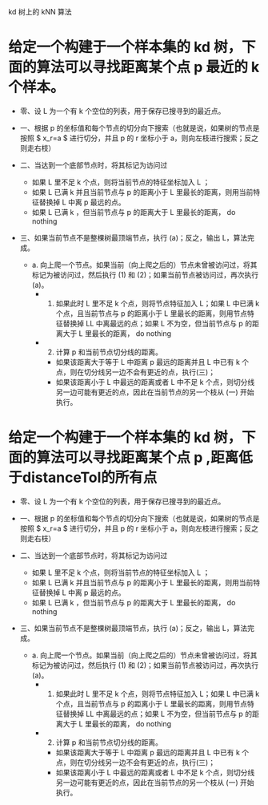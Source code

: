 kd 树上的 kNN 算法

# 给定一个构建于一个样本集的 kd 树，下面的算法可以寻找距离某个点 p 最近的 k 个样本。

+ 零、设 L 为一个有 k 个空位的列表，用于保存已搜寻到的最近点。

+ 一、根据 p 的坐标值和每个节点的切分向下搜索（也就是说，如果树的节点是按照 $ x_r=a $ 进行切分，并且 p 的 r 坐标小于 a，则向左枝进行搜索；反之则走右枝）

+ 二、当达到一个底部节点时，将其标记为访问过
    + 如果 L 里不足 k 个点，则将当前节点的特征坐标加入 L ；
    + 如果 L 已满 k 并且当前节点与 p 的距离小于 L 里最长的距离，则用当前特征替换掉 L 中离 p 最远的点。
    + 如果 L 已满 k ，但当前节点与 p 的距离大于 L 里最长的距离， do nothing
+ 三、如果当前节点不是整棵树最顶端节点，执行 (a)；反之，输出 L，算法完成。
    + a. 向上爬一个节点。如果当前（向上爬之后的）节点未曾被访问过，将其标记为被访问过，然后执行 (1) 和 (2)；如果当前节点被访问过，再次执行 (a)。
        + 1. 如果此时 L 里不足 k 个点，则将节点特征加入 L；如果 L 中已满 k 个点，且当前节点与 p 的距离小于 L 里最长的距离，则用节点特征替换掉 LL 中离最远的点；如果 L 不为空，但当前节点与 p 的距离大于 L 里最长的距离， do nothing
        + 2. 计算 p 和当前节点切分线的距离。
            + 如果该距离大于等于 L 中距离 p 最远的距离并且 L 中已有 k 个点，则在切分线另一边不会有更近的点，执行(三)；
            + 如果该距离小于 L 中最远的距离或者 L 中不足 k 个点，则切分线另一边可能有更近的点，因此在当前节点的另一个枝从 (一) 开始执行。



# 给定一个构建于一个样本集的 kd 树，下面的算法可以寻找距离某个点 p ,距离低于distanceTol的所有点

+ 零、设 L 为一个有 k 个空位的列表，用于保存已搜寻到的最近点。

+ 一、根据 p 的坐标值和每个节点的切分向下搜索（也就是说，如果树的节点是按照 $ x_r=a $ 进行切分，并且 p 的 r 坐标小于 a，则向左枝进行搜索；反之则走右枝）

+ 二、当达到一个底部节点时，将其标记为访问过
    + 如果 L 里不足 k 个点，则将当前节点的特征坐标加入 L ；
    + 如果 L 已满 k 并且当前节点与 p 的距离小于 L 里最长的距离，则用当前特征替换掉 L 中离 p 最远的点。
    + 如果 L 已满 k ，但当前节点与 p 的距离大于 L 里最长的距离， do nothing
+ 三、如果当前节点不是整棵树最顶端节点，执行 (a)；反之，输出 L，算法完成。
    + a. 向上爬一个节点。如果当前（向上爬之后的）节点未曾被访问过，将其标记为被访问过，然后执行 (1) 和 (2)；如果当前节点被访问过，再次执行 (a)。
        + 1. 如果此时 L 里不足 k 个点，则将节点特征加入 L；如果 L 中已满 k 个点，且当前节点与 p 的距离小于 L 里最长的距离，则用节点特征替换掉 LL 中离最远的点；如果 L 不为空，但当前节点与 p 的距离大于 L 里最长的距离， do nothing
        + 2. 计算 p 和当前节点切分线的距离。
            + 如果该距离大于等于 L 中距离 p 最远的距离并且 L 中已有 k 个点，则在切分线另一边不会有更近的点，执行(三)；
            + 如果该距离小于 L 中最远的距离或者 L 中不足 k 个点，则切分线另一边可能有更近的点，因此在当前节点的另一个枝从 (一) 开始执行。



